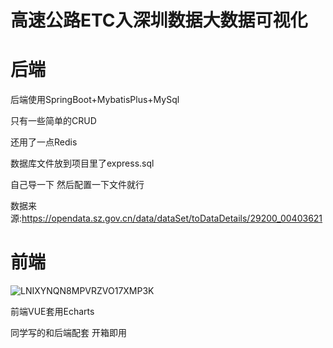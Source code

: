 # **高速公路ETC入深圳数据**大数据可视化



# 后端 

后端使用SpringBoot+MybatisPlus+MySql

只有一些简单的CRUD

还用了一点Redis

数据库文件放到项目里了express.sql

自己导一下 然后配置一下文件就行

数据来源:https://opendata.sz.gov.cn/data/dataSet/toDataDetails/29200_00403621



# 前端

![LNIXYNQN8MPVRZVO17XMP3K](https://user-images.githubusercontent.com/60649120/148231284-6d335cf1-263f-42cd-a962-a916cc09ad17.png)


前端VUE套用Echarts

同学写的和后端配套 开箱即用

